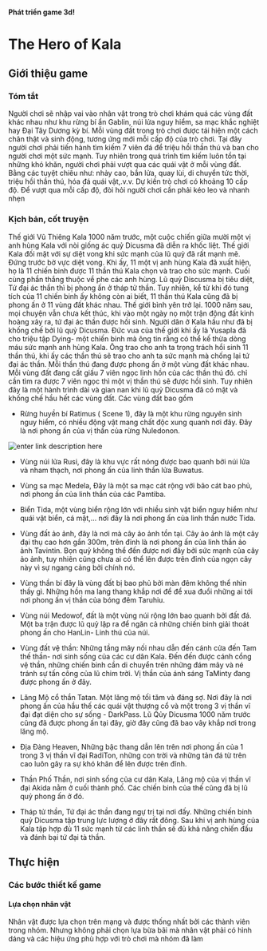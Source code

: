 
#### Phát triển game 3d!
# The Hero of Kala




## Giới thiệu game


### Tóm tắt
Người chơi sẽ nhập vai vào nhân vật trong trò chơi khám quá các vùng đất khác nhau như khu rừng bí ẩn Gablin, núi lửa nguy hiểm, sa mạc khắc nghiệt hay Đại Tây Dương kỳ bí. Mỗi vùng đất trong trò chơi được tái hiện một cách chân thật và sinh động, tương ứng mới mỗi cấp độ của trò chơi. Tại đây người chơi phải tiến hành tìm kiếm 7 viên đá để triệu hồi thần thú và ban cho người chơi một sức mạnh. Tuy nhiên trong quá trình tìm kiếm luôn tồn tại những khó khăn, người chơi phải vượt qua các quái vật ở mỗi vùng đất. Bằng các tuyệt chiêu như: nhảy cao, bắn lửa, quay lùi, di chuyển tức thời, triệu hồi thần thú, hóa đá quái vật,.v.v. Dự kiến trò chơi có khoảng 10 cấp độ. Để vượt qua mỗi cấp độ, đòi hỏi người chơi cần phải kéo leo và nhanh nhẹn

### Kịch bản, cốt truyện

   Thế giới Vũ Thiêng Kala 1000 năm trước, một cuộc chiến giữa mười một vị anh hùng Kala với nòi giống ác quỷ Dicusma đã diễn ra khốc liệt. Thế giới Kala đối mặt với sự diệt vong khi sức mạnh của lũ quỷ đã rất mạnh mẽ. Đứng trước bờ vực diệt vong. Khi ấy, 11 một vị anh hùng Kala đã xuất hiện, họ là 11 chiến binh được 11 thần thú Kala chọn và trao cho sức mạnh. Cuối cùng phần thắng thuộc về phe các anh hùng. Lũ quỷ Discusma bị tiêu diệt, Tứ đại ác thần thì bị phong ấn ở tháp tử thần. Tuy nhiên, kể từ khi đó tung tích của 11 chiến binh ấy không còn ai biết, 11 thần thú Kala cũng đã bị phong ấn ở 11 vùng đất khác nhau. Thế giới bình yên trở lại. 1000 năm sau, mọi chuyện vẫn chưa kết thúc, khi vào một ngày nọ một trận động đất kinh hoàng xảy ra, tứ đại ác thần được hồi sinh. Người dân ở Kala hầu như đã bị khống chế bởi lũ quỷ Dicusma. Đức vua của thế giới khi ấy là Yusapla đã cho triệu tập Dying- một chiến binh mà ông tin rằng có thể kế thừa dòng máu sức mạnh anh hùng Kala. Ông trao cho anh ta trọng trách hồi sinh 11 thần thú, khi ấy các thần thú sẽ trao cho anh ta sức mạnh mà chống lại tứ đại ác thần. Mỗi thần thú đang được phong ấn ở một vùng đất khác nhau. Mỗi vùng đất đang cất giấu 7 viên ngọc linh hồn của các thần thú đó. chỉ cần tìm ra được 7 viên ngọc thì một vị thần thú sẽ được hồi sinh. Tuy nhiên đây là một hành trình dài và gian nan khi lũ quỷ Dicusma đã có mặt và khống chế hầu hết các vùng đất. 
Các vùng đất bao gồm
+ Rừng huyền bí Ratimus ( Scene 1), đây là một khu rừng nguyên sinh nguy hiểm, có nhiều động vật mang chất độc xung quanh nơi đây. Đây là nơi phong ấn của vị thần của rừng Nuledonon.

![enter link description here](https://i.ibb.co/qFnf08y/Untitled.png)



+ Vùng núi lửa Rusi, đây là khu vực rất nóng được bao quanh bởi núi lửa và nham thạch, nơi phong ấn của linh thần lửa Buwatus.



+ Vùng sa mạc Medela, Đây là một sa mạc cát rộng với bão cát bao phủ, nơi phong ấn của linh thần của các Pamtiba.


+ Biển Tida, một vùng biển rộng lớn với nhiều sinh vật biển nguy hiểm như quái vật biển, cá mật,… nơi đây là nơi phong ấn của linh thần nước Tida.



+ Vùng đất ảo ảnh, đây là nơi mà cây ảo ảnh tồn tại. Cây ảo ảnh là một cây đại thụ cao hơn gần 300m, trên đỉnh là nơi phong ấn của linh thần ảo ảnh Tavintin. Bọn quỷ không thể đến được nơi đây bởi sức mạnh của cây ảo ảnh, tuy nhiên cũng chưa ai có thể lên được trên đỉnh của ngọn cây này vì sự ngang cảng bởi chính nó.



+ Vùng thần bí đây là vùng đất bị bao phủ bởi màn đêm không thể nhìn thấy gì. Những hồn ma lang thang khắp nơi để để xua đuổi những ai tới nơi phong ấn vị thần của bóng đêm Taruhiu.



+ Vùng núi Medowof, đất là một vùng núi rộng lớn bao quanh bởi đất đá. Một ba trận được lũ quỷ lập ra để ngăn cả những chiến binh giải thoát phong ấn cho HanLin- Linh thú của núi.



+ Vùng đất vệ thần: Những tầng mây nối nhau dẫn đến cánh cửa đến Tam thế thần- nơi sinh sống của các cư dân Kala. Đến đến được cánh cổng vệ thần, những chiến binh cần di chuyển trên những đám mây và né tránh sự tấn công của lũ chim trời. Vị thần của ánh sáng TaMinty đang được phong ấn ở đây.



+ Lăng Mộ cổ thần Tatan. Một lăng mộ tối tăm và đáng sợ. Nơi đây là nơi phong ấn của hầu thế các quái vật thượng cổ và một trong 3 vị thần vĩ đại đạt diện cho sự sống - DarkPass. Lũ Qủy Dicusma 1000 năm trước cũng đã được phong ấn tại đây, giờ đây cũng đã bao vây khắp nơi trong lăng mộ.



+  Địa Đàng Heaven, Những bậc thang dẫn lên trên nơi phong ấn của 1 trong 3 vị thần vĩ đại RadiTon, những con trời và những tản đá từ trên cao luôn gây ra sự khó khăn để lên được trên đỉnh.



+ Thần Phố Thần, nơi sinh sống của cư dân Kala, Lăng mộ của vị thần vĩ đại Akida nằm ở cuối thành phố. Các chiến binh của thế cũng đã bị lũ quỷ phong ấn ở đó.



+ Tháp tử thần, Tứ đại ác thần đang ngự trị tại nơi đấy. Những chiến binh quỷ Dicusma tập trung lực lượng ở đây rất đông. Sau khi vị anh hùng của Kala tập hợp đủ 11 sức mạnh từ các linh thần sẽ đủ khả năng chiến đấu và đánh bại tứ đại tà thần.


## Thực hiện

###  Các bước thiết kế game

#### Lựa chọn nhân vật

Nhân vật được lựa chọn trên mạng và được thống nhất bởi các thành viên trong nhóm. Nhưng không phải chọn lựa bừa bãi mà nhân vật phải có hình dáng và các hiệu ứng phù hợp với trò chơi mà nhóm đã làm
